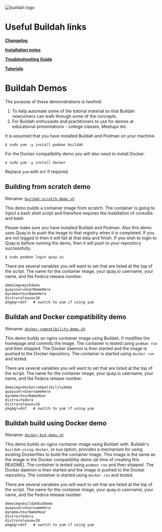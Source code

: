 ![buildah logo](https://cdn.rawgit.com/projectatomic/buildah/master/logos/buildah-logo_large.png)

# Useful Buildah links

**[Changelog](../CHANGELOG.md)**

**[Installation notes](../install.md)**

**[Troubleshooting Guide](../troubleshooting.md)**

**[Tutorials](../docs/tutorials/README.md)**

# Buildah Demos

The purpose of these demonstrations is twofold:

1. To help automate some of the tutorial material so that Buildah newcomers can walk through some of the concepts.
2. For Buildah enthusiasts and practitioners to use for demos at educational presentations - college classes, Meetups etc.

It is assumed that you have installed Buildah and Podman on your machine. 

    $ sudo yum -y install podman buildah

For the Docker compatibility demo you will also need to install Docker.

    $ sudo yum -y install docker

Replace `yum` with `dnf` if required.

## Building from scratch demo 

filename: [`buildah-scratch-demo.sh`](buildah-scratch-demo.sh)

This demo builds a container image from scratch. The container is going to inject a bash shell script and therefore requires the installation of coreutils and bash.

Please make sure you have installed Buildah and Podman. Also this demo uses Quay.io to push the image to that registry when it is completed. If you are not logged in then it will fail at that step and finish. If you wish to login to Quay.io before running the demo, then it will push to your repository successfully.

    $ sudo podman login quay.io

There are several variables you will want to set that are listed at the top of the script. The name for the container image, your quay.io username, your name, and the Fedora release number:

    demoimg=myshdemo
    quayuser=UserNameHere
    myname=YourNameHere
    distrorelease=28
    pkgmgr=dnf   # switch to yum if using yum 

## Buildah and Docker compatibility demo

filename: [`docker-compatibility-demo.sh`](docker-compatibility-demo.sh)

This demo builds an nginx container image using Buildah. It modifies the homepage and commits the image. The container is tested using `podman run` and then stopped. The Docker daemon is then started and the image is pushed to the Docker repository. The container is started using `docker run` and tested. 

There are several variables you will want to set that are listed at the top of the script. The name for the container image, your quay.io username, your name, and the Fedora release number:

    demoimg=dockercompatibilitydemo
    quayuser=UsernameHere  
    myname=YourNameHear
    distro=fedora
    distrorelease=28
    pkgmgr=dnf   # switch to yum if using yum 

## Buildah build using Docker demo

filename: [`docker-bud-demo.sh`](buildah-bud-demo.sh)

This demo builds an nginx container image using Buildah with. Buildah's `buildah-using-docker`, or `bud` option, provides a mechanism for using existing Dockerfiles to build the container image. This image is the same as the image in the Docker compatibility demo (at time of creating this README). The container is tested using `podman run` and then stopped. The Docker daemon is then started and the image is pushed to the Docker repository. The container is started using `docker run` and tested. 

There are several variables you will want to set that are listed at the top of the script. The name for the container image, your quay.io username, your name, and the Fedora release number:

    demoimg=buildahbuddemo
    quayuser=UsernameHere  
    myname=YourNameHear
    distro=fedora
    distrorelease=28
    pkgmgr=dnf   # switch to yum if using yum 
